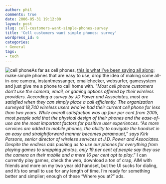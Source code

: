 ```yaml
---
author: phil
comments: true
date: 2006-05-31 19:12:00
layout: post
slug: cell-customers-want-simple-phones-survey
title: 'Cell customers want simple phones: survey'
wordpress_id: 6
categories:
- General
tags:
- tech
---
```


![cell phone](http://cryer.us/fak3r.com/wp-content/uploads/2006/06/cellphone.jpg)As far as cell phones, [this is what I’ve been saying all along](http://reports.discoverychannel.ca/servlet/an/discovery/1/20060529/discovery_cell_simple_060529/20060529?hub=DiscoveryReport); make simple phones that are easy to use, drop the idea of making some all-in-one camera, instantmessanger, emailchecker, websurfer, gamesystem and just give me a phone to call home with.  ”_Most cell phone customers don’t use the camera, email, or gaming options offered by their wireless providers. According a survey by JD Power and Associates, most are satisfied when they can simply place a call efficiently. The organization surveyed 18,740 wireless users who’ve had their current cell phone for less than two years. While overall satisfaction was up four per cent from 2005, most people said that the physical design of their phones and the ease-of-use are the most important factors for positive user experiences. “As more services are added to mobile phones, the ability to navigate the handset in an easy and straightforward manner becomes paramount,” says Kirk Parsons, senior director of wireless services at J.D. Power and Associates. Despite the endless ads pushing us to use our phones for everything from playing games to snapping photos, only 19 per cent of people say they use the camera on their mobile and a mere 16 per cent opt to play_.”  I can currently play games, check the web, download a ton of crap, AIM with friends and more on my two year old handset, but the UI sucks for dialing, and it’s too small to use for any length of time.  I’m ready for something better and simplier; enough of these “Where you at?” ads.
